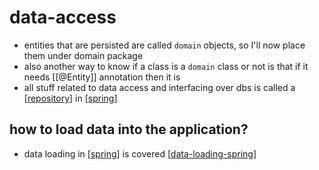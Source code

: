 # data-access

- entities that are persisted are called `domain` objects, so I'll now place them under domain package
- also another way to know if a class is a `domain` class or not is that if it needs [[@Entity]] annotation then it is
- all stuff related to data access and interfacing over dbs is called a [[repository]] in [[spring]]

## how to load data into the application?

- data loading in [[spring]] is covered [[data-loading-spring]]

[//begin]: # "Autogenerated link references for markdown compatibility"
[repository]: repository.md "repository"
[spring]: spring.md "spring"
[data-loading-spring]: data-loading-spring.md "data-loading-spring"
[//end]: # "Autogenerated link references"
